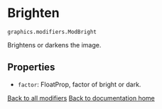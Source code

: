 # Brighten

`graphics.modifiers.ModBright`

Brightens or darkens the image.

## Properties

* `factor`: FloatProp, factor of bright or dark.

[Back to all modifiers][modifiers]
[Back to documentation home][home]

[home]: https://medilocus.github.io/graphic_videos/
[modifiers]: https://medilocus.github.io/graphic_videos/modifiers
